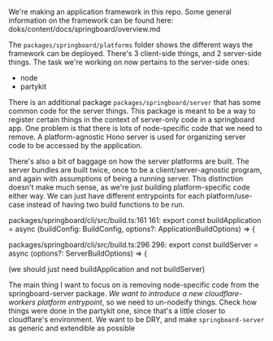 We're making an application framework in this repo. Some general information on the framework can be found here:
doks/content/docs/springboard/overview.md

The `packages/springboard/platforms` folder shows the different ways the framework can be deployed. There's 3 client-side things, and 2 server-side things. The task we're working on now pertains to the server-side ones:

- node
- partykit


There is an additional package `packages/springboard/server` that has some common code for the server things. This package is meant to be a way to register certain things in the context of server-only code in a springboard app. One problem is that there is lots of node-specific code that we need to remove. A platform-agnostic Hono server is used for organizing server code to be accessed by the application.

There's also a bit of baggage on how the server platforms are built. The server bundles are built twice, once to be a client/server-agnostic program, and again with assumptions of being a running server. This distinction doesn't make much sense, as we're just building platform-specific code either way. We can just have different entrypoints for each platform/use-case instead of having two build functions to be run.

packages/springboard/cli/src/build.ts:161
161: export const buildApplication = async (buildConfig: BuildConfig, options?: ApplicationBuildOptions) => {

packages/springboard/cli/src/build.ts:296
296: export const buildServer = async (options?: ServerBuildOptions) => {

(we should just need buildApplication and not buildServer)


The main thing I want to focus on is removing node-specific code from the springboard-server package. *We want to introduce a new cloudflare-workers platform entrypoint*, so we need to un-nodeify things. Check how things were done in the partykit one, since that's a little closer to cloudflare's environment. We want to be DRY, and make `springboard-server` as generic and extendible as possible
